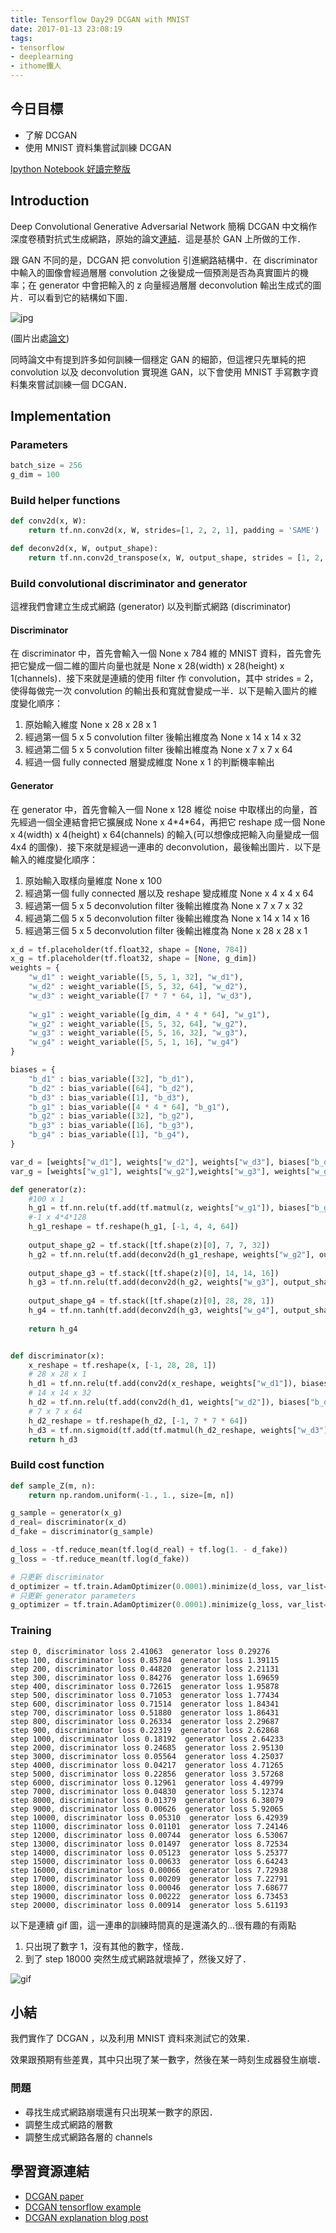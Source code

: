 ```yaml
---
title: Tensorflow Day29 DCGAN with MNIST
date: 2017-01-13 23:08:19
tags:
- tensorflow
- deeplearning
- ithome鐵人
---
```


## 今日目標

- 了解 DCGAN
- 使用 MNIST 資料集嘗試訓練 DCGAN

<!--more-->

[Ipython Notebook 好讀完整版](https://github.com/c1mone/Tensorflow-101/blob/master/notebooks/14_DCGAN_with_MNIST.ipynb)

## Introduction

Deep Convolutional Generative Adversarial Network 簡稱 DCGAN 中文稱作深度卷積對抗式生成網路，原始的論文[連結](https://arxiv.org/abs/1511.06434)．這是基於 GAN 上所做的工作．

跟 GAN 不同的是，DCGAN 把 convolution 引進網路結構中．在 discriminator 中輸入的圖像會經過層層 convolution 之後變成一個預測是否為真實圖片的機率；在 generator 中會把輸入的 z 向量經過層層 deconvolution 輸出生成式的圖片．可以看到它的結構如下圖．

![jpg](https://github.com/c1mone/Tensorflow-101/blob/master/notebooks/images/14_DCGAN/dcgan.jpg?raw=true)


(圖片出處[論文](https://arxiv.org/abs/1607.07539)) 


同時論文中有提到許多如何訓練一個穩定 GAN 的細節，但這裡只先單純的把 convolution 以及 deconvolution 實現進 GAN，以下會使用 MNIST 手寫數字資料集來嘗試訓練一個 DCGAN．

## Implementation

### Parameters


```python
batch_size = 256
g_dim = 100
```

### Build helper functions


```python
def conv2d(x, W):
    return tf.nn.conv2d(x, W, strides=[1, 2, 2, 1], padding = 'SAME')

def deconv2d(x, W, output_shape):
    return tf.nn.conv2d_transpose(x, W, output_shape, strides = [1, 2, 2, 1], padding = 'SAME')
```

### Build convolutional discriminator and generator

這裡我們會建立生成式網路 (generator) 以及判斷式網路 (discriminator)


#### Discriminator

在 discriminator 中，首先會輸入一個 None x 784 維的 MNIST 資料，首先會先把它變成一個二維的圖片向量也就是 None x 28(width) x 28(height) x 1(channels)．接下來就是連續的使用 filter 作 convolution，其中 strides = 2，使得每做完一次 convolution 的輸出長和寬就會變成一半．以下是輸入圖片的維度變化順序：

1. 原始輸入維度 None x 28 x 28 x 1
2. 經過第一個 5 x 5 convolution filter 後輸出維度為 None x 14 x 14 x 32
3. 經過第二個 5 x 5 convolution filter 後輸出維度為 None x 7 x 7 x 64
4. 經過一個 fully connected 層變成維度 None x 1 的判斷機率輸出

#### Generator

在 generator 中，首先會輸入一個 None x 128 維從 noise 中取樣出的向量，首先經過一個全連結會把它擴展成 None x 4\*4\*64，再把它 reshape 成一個 None x 4(width) x 4(height) x 64(channels) 的輸入(可以想像成把輸入向量變成一個 4x4 的圖像)．接下來就是經過一連串的 deconvolution，最後輸出圖片．以下是輸入的維度變化順序：

1. 原始輸入取樣向量維度 None x 100
2. 經過第一個 fully connected 層以及 reshape 變成維度 None x 4 x 4 x 64
3. 經過第一個 5 x 5 deconvolution filter 後輸出維度為 None x 7 x 7 x 32
4. 經過第二個 5 x 5 deconvolution filter 後輸出維度為 None x 14 x 14 x 16
5. 經過第三個 5 x 5 deconvolution filter 後輸出維度為 None x 28 x 28 x 1


```python
x_d = tf.placeholder(tf.float32, shape = [None, 784])
x_g = tf.placeholder(tf.float32, shape = [None, g_dim])
weights = {
    "w_d1" : weight_variable([5, 5, 1, 32], "w_d1"),
    "w_d2" : weight_variable([5, 5, 32, 64], "w_d2"),
    "w_d3" : weight_variable([7 * 7 * 64, 1], "w_d3"),
    
    "w_g1" : weight_variable([g_dim, 4 * 4 * 64], "w_g1"),
    "w_g2" : weight_variable([5, 5, 32, 64], "w_g2"),
    "w_g3" : weight_variable([5, 5, 16, 32], "w_g3"),
    "w_g4" : weight_variable([5, 5, 1, 16], "w_g4")
}

biases = {
    "b_d1" : bias_variable([32], "b_d1"),
    "b_d2" : bias_variable([64], "b_d2"),
    "b_d3" : bias_variable([1], "b_d3"),
    "b_g1" : bias_variable([4 * 4 * 64], "b_g1"),
    "b_g2" : bias_variable([32], "b_g2"),
    "b_g3" : bias_variable([16], "b_g3"),
    "b_g4" : bias_variable([1], "b_g4"),
}

var_d = [weights["w_d1"], weights["w_d2"], weights["w_d3"], biases["b_d1"], biases["b_d2"], biases["b_d3"]]
var_g = [weights["w_g1"], weights["w_g2"],weights["w_g3"], weights["w_g4"], biases["b_g1"], biases["b_g2"],biases["b_g3"], biases["b_g4"]]

```


```python
def generator(z):
    #100 x 1
    h_g1 = tf.nn.relu(tf.add(tf.matmul(z, weights["w_g1"]), biases["b_g1"]))
    #-1 x 4*4*128
    h_g1_reshape = tf.reshape(h_g1, [-1, 4, 4, 64])
    
    output_shape_g2 = tf.stack([tf.shape(z)[0], 7, 7, 32])
    h_g2 = tf.nn.relu(tf.add(deconv2d(h_g1_reshape, weights["w_g2"], output_shape_g2), biases["b_g2"]))
    
    output_shape_g3 = tf.stack([tf.shape(z)[0], 14, 14, 16])
    h_g3 = tf.nn.relu(tf.add(deconv2d(h_g2, weights["w_g3"], output_shape_g3), biases["b_g3"]))
    
    output_shape_g4 = tf.stack([tf.shape(z)[0], 28, 28, 1])
    h_g4 = tf.nn.tanh(tf.add(deconv2d(h_g3, weights["w_g4"], output_shape_g4), biases["b_g4"]))
    
    return h_g4


def discriminator(x):
    x_reshape = tf.reshape(x, [-1, 28, 28, 1])
    # 28 x 28 x 1
    h_d1 = tf.nn.relu(tf.add(conv2d(x_reshape, weights["w_d1"]), biases["b_d1"]))
    # 14 x 14 x 32
    h_d2 = tf.nn.relu(tf.add(conv2d(h_d1, weights["w_d2"]), biases["b_d2"]))
    # 7 x 7 x 64
    h_d2_reshape = tf.reshape(h_d2, [-1, 7 * 7 * 64])
    h_d3 = tf.nn.sigmoid(tf.add(tf.matmul(h_d2_reshape, weights["w_d3"]), biases["b_d3"]))
    return h_d3
```

### Build cost function


```python
def sample_Z(m, n):
    return np.random.uniform(-1., 1., size=[m, n])

g_sample = generator(x_g)
d_real= discriminator(x_d)
d_fake = discriminator(g_sample)

d_loss = -tf.reduce_mean(tf.log(d_real) + tf.log(1. - d_fake))
g_loss = -tf.reduce_mean(tf.log(d_fake))
```


```python
# 只更新 discriminator
d_optimizer = tf.train.AdamOptimizer(0.0001).minimize(d_loss, var_list= var_d)
# 只更新 generator parameters
g_optimizer = tf.train.AdamOptimizer(0.0001).minimize(g_loss, var_list= var_g)
```

### Training

    step 0, discriminator loss 2.41063  generator loss 0.29276
    step 100, discriminator loss 0.85784  generator loss 1.39115
    step 200, discriminator loss 0.44820  generator loss 2.21131
    step 300, discriminator loss 0.84276  generator loss 1.69659
    step 400, discriminator loss 0.72615  generator loss 1.95878
    step 500, discriminator loss 0.71053  generator loss 1.77434
    step 600, discriminator loss 0.71514  generator loss 1.84341
    step 700, discriminator loss 0.51880  generator loss 1.86431
    step 800, discriminator loss 0.26334  generator loss 2.29687
    step 900, discriminator loss 0.22319  generator loss 2.62868
    step 1000, discriminator loss 0.18192  generator loss 2.64233
    step 2000, discriminator loss 0.24685  generator loss 2.95130
    step 3000, discriminator loss 0.05564  generator loss 4.25037
    step 4000, discriminator loss 0.04217  generator loss 4.71265
    step 5000, discriminator loss 0.22856  generator loss 3.57268
    step 6000, discriminator loss 0.12961  generator loss 4.49799
    step 7000, discriminator loss 0.04830  generator loss 5.12374
    step 8000, discriminator loss 0.01379  generator loss 6.38079
    step 9000, discriminator loss 0.00626  generator loss 5.92065
    step 10000, discriminator loss 0.05310  generator loss 6.42939
    step 11000, discriminator loss 0.01101  generator loss 7.24146
    step 12000, discriminator loss 0.00744  generator loss 6.53067
    step 13000, discriminator loss 0.01497  generator loss 8.72534
    step 14000, discriminator loss 0.05123  generator loss 5.25377
    step 15000, discriminator loss 0.00633  generator loss 6.64243
    step 16000, discriminator loss 0.00066  generator loss 7.72938
    step 17000, discriminator loss 0.00209  generator loss 7.22791
    step 18000, discriminator loss 0.00046  generator loss 7.68677
    step 19000, discriminator loss 0.00222  generator loss 6.73453
    step 20000, discriminator loss 0.00914  generator loss 5.61193


以下是連續 gif 圖，這一連串的訓練時間真的是還滿久的...很有趣的有兩點

1. 只出現了數字 1，沒有其他的數字，怪哉．
2. 到了 step 18000 突然生成式網路就壞掉了，然後又好了．

![gif](https://github.com/c1mone/Tensorflow-101/blob/master/notebooks/images/14_DCGAN/dcgan.gif?raw=true)

## 小結

我們實作了 DCGAN ，以及利用 MNIST 資料來測試它的效果．

效果跟預期有些差異，其中只出現了某一數字，然後在某一時刻生成器發生崩壞．

### 問題

- 尋找生成式網路崩壞還有只出現某一數字的原因．
- 調整生成式網路的層數
- 調整生成式網路各層的 channels


## 學習資源連結

- [DCGAN paper](https://arxiv.org/abs/1511.06434)
- [DCGAN tensorflow example](https://github.com/carpedm20/DCGAN-tensorflow)
- [DCGAN explanation blog post](http://bamos.github.io/2016/08/09/deep-completion/)

